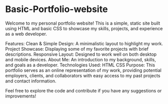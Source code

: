 # Basic-Portfolio-website
Welcome to my personal portfolio website! This is a simple, static site built using HTML and basic CSS to showcase my skills, projects, and experience as a web developer.

Features:
Clean & Simple Design: A minimalistic layout to highlight my work.
Project Showcase: Displaying some of my favorite projects with brief descriptions.
Responsive Layout: Designed to work well on both desktop and mobile devices.
About Me: An introduction to my background, skills, and goals as a developer.
Technologies Used:
HTML
CSS
Purpose:
This portfolio serves as an online representation of my work, providing potential employers, clients, and collaborators with easy access to my past projects and contact information.

Feel free to explore the code and contribute if you have any suggestions or improvements!

